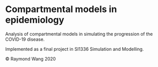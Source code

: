 # Compartmental models in epidemiology
Analysis of compartmental models in
simulating the progression of the
COVID-19 disease.

Implemented as a final project in SI1336 Simulation and Modelling.

© Raymond Wang 2020

